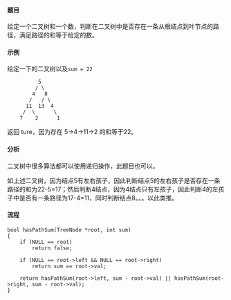 #### 题目

给定一个二叉树和一个数，判断在二叉树中是否存在一条从根结点到叶节点的路径，满足路径的和等于给定的数。

#### 示例

给定一下的二叉树以及`sum = 22`

              5
             / \
            4   8
           /   / \
          11  13  4
         /  \      \
        7    2      1

返回 ture，因为存在 5->4->11->2 的和等于22。

#### 分析

二叉树中很多算法都可以使用递归操作，此题目也可以。

如上述二叉树，因为结点5有左右孩子，因此判断结点5的左右孩子是否存在一条路径的和为22-5=17；然后判断4结点，因为4结点只有左孩子，因此判断4的左孩子中是否有一条路径为17-4=11，同时判断结点8。。。以此类推。

#### 流程

    bool hasPathSum(TreeNode *root, int sum)
    {
        if (NULL == root)
            return false;

        if (NULL == root->left && NULL == root->right)
            return sum == root->val;

        return hasPathSum(root->left, sum - root->val) || hasPathSum(root->right, sum - root->val);
    }
